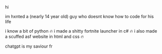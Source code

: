 hi

im hxnted a (nearly 14 year old) guy who doesnt know how to code for his life

i know a bit of python 🔥
i made a shitty fortnite launcher in c# 🔥
i also made a scuffed asf website in html and css 🔥

chatgpt is my saviour fr
